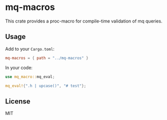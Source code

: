 # mq-macros

This crate provides a proc-macro for compile-time validation of mq queries.

## Usage

Add to your `Cargo.toml`:

```toml
mq-macros = { path = "../mq-macros" }
```

In your code:

```rust
use mq_macro::mq_eval;

mq_eval!{".h | upcase()", "# test"};
```

## License

MIT
